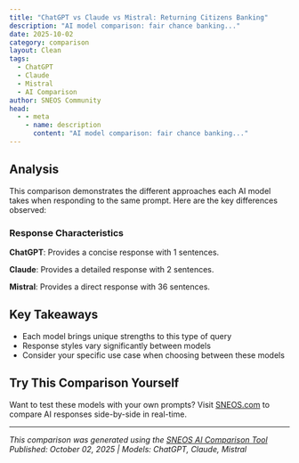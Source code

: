 ```yaml
---
title: "ChatGPT vs Claude vs Mistral: Returning Citizens Banking"
description: "AI model comparison: fair chance banking..."
date: 2025-10-02
category: comparison
layout: Clean
tags:
  - ChatGPT
  - Claude
  - Mistral
  - AI Comparison
author: SNEOS Community
head:
  - - meta
    - name: description
      content: "AI model comparison: fair chance banking..."
---
```


<ChatComparison
  title="ChatGPT vs Claude vs Mistral: Returning Citizens Banking"
  prompt="fair chance banking"
  :responses='{
    "ChatGPT": "Error calling OpenAI API.",
    "Claude": "\u0022Fair chance banking\u0022 refers to financial services and initiatives designed to provide banking access to people who might otherwise be excluded from traditional banking systems. Here are the key aspects:\n\n## What It Includes\n\n**Second Chance Banking Programs:**\n- Accounts for people with past banking issues (overdrafts, account closures)\n- Reduced or waived fees during probationary periods\n- Financial education and counseling\n\n**Key Features:**\n- Lower minimum balance requirements\n- Reduced or eliminated overdraft fees\n- No ChexSystems screening (or alternative screening methods)\n- Financial literacy programs\n- Gradual transition to standard accounts\n\n## Who Benefits\n\n- People with previous banking difficulties\n- Those with limited credit history\n- Individuals recovering from financial hardship\n- Underbanked or unbanked populations\n- People re-entering society after incarceration\n\n## Major Programs\n\nMany banks and credit unions offer these programs:\n- **Chime Second Chance Banking**\n- **Wells Fargo Opportunity Checking**\n- **PNC Foundation Checking**\n- **GoBank**\n- Various local credit union programs\n\n## Benefits\n\n- Rebuilds banking relationships\n- Provides access to direct deposit, bill pay, and other services\n- Helps establish positive banking history\n- Often includes financial education\n- Can lead to access to other financial products\n\nWould you like specific information about any particular fair chance banking program or aspect?",
    "Mistral": "Fair Chance Banking is a concept aimed at providing banking services to individuals who have been previously excluded from the traditional banking system, often due to past financial mistakes or a lack of credit history. The goal is to offer these individuals a \u0022fair chance\u0022 to rebuild their financial standing and gain access to essential banking services.\n\n### Key Features of Fair Chance Banking:\n\n1. **Second Chance Checking Accounts**:\n   - These accounts are designed for individuals who have been denied a traditional checking account due to past issues such as overdrafts, bounced checks, or a negative ChexSystems report.\n   - They typically come with fewer fees and more lenient terms compared to traditional accounts.\n\n2. **No Credit Check**:\n   - Many Fair Chance Banking programs do not require a credit check, making it easier for individuals with poor or no credit history to open an account.\n\n3. **Financial Education**:\n   - These programs often include financial education resources to help individuals manage their money better and avoid future financial pitfalls.\n\n4. **Low or No Fees**:\n   - Fair Chance Banking accounts often have lower or no fees, making them more accessible to individuals who may be struggling financially.\n\n5. **Path to Traditional Banking**:\n   - The ultimate goal is to help individuals transition to traditional banking services once they have demonstrated responsible financial behavior.\n\n### Benefits of Fair Chance Banking:\n\n1. **Financial Inclusion**:\n   - Provides access to banking services for individuals who might otherwise be excluded, helping them manage their finances more effectively.\n\n2. **Rebuilding Credit**:\n   - Offers a pathway for individuals to rebuild their credit and financial history, which can lead to better financial opportunities in the future.\n\n3. **Economic Stability**:\n   - Helps individuals avoid predatory financial services like payday loans and check-cashing services, which can be costly and trap people in cycles of debt.\n\n4. **Community Support**:\n   - Supports community development by providing financial tools to underserved populations, which can lead to greater economic stability and growth.\n\n### Examples of Fair Chance Banking Programs:\n\n1. **Bank On**:\n   - A national initiative that works with banks and credit unions to offer safe, affordable, and certified bank accounts to individuals who are unbanked or underbanked.\n\n2. **Second Chance Checking Accounts**:\n   - Offered by various banks and credit unions, these accounts are specifically designed for individuals with past financial issues.\n\n3. **Community Development Financial Institutions (CDFIs)**:\n   - These institutions often provide Fair Chance Banking services as part of their mission to support underserved communities.\n\n### How to Access Fair Chance Banking:\n\n1. **Research Local Options**:\n   - Look for banks and credit unions in your area that offer Fair Chance Banking programs.\n\n2. **Check Eligibility**:\n   - Ensure you meet the eligibility criteria for the specific program you are interested in.\n\n3. **Apply**:\n   - Follow the application process, which may include providing identification and other necessary documents.\n\n4. **Utilize Financial Education Resources**:\n   - Take advantage of any financial education resources offered to improve your financial literacy and management skills.\n\nFair Chance Banking is a crucial step towards financial inclusion and can significantly improve the financial well-being of individuals who have been marginalized by the traditional banking system."
  }'
  published-date="12:33"
/>

## Analysis

This comparison demonstrates the different approaches each AI model takes when responding to the same prompt. Here are the key differences observed:

### Response Characteristics

**ChatGPT**: Provides a concise response with 1 sentences. 

**Claude**: Provides a detailed response with 2 sentences. 

**Mistral**: Provides a direct response with 36 sentences. 

## Key Takeaways

- Each model brings unique strengths to this type of query
- Response styles vary significantly between models
- Consider your specific use case when choosing between these models

## Try This Comparison Yourself

Want to test these models with your own prompts? Visit [SNEOS.com](https://sneos.com) to compare AI responses side-by-side in real-time.

---

*This comparison was generated using the [SNEOS AI Comparison Tool](https://sneos.com)*
*Published: October 02, 2025 | Models: ChatGPT, Claude, Mistral*
